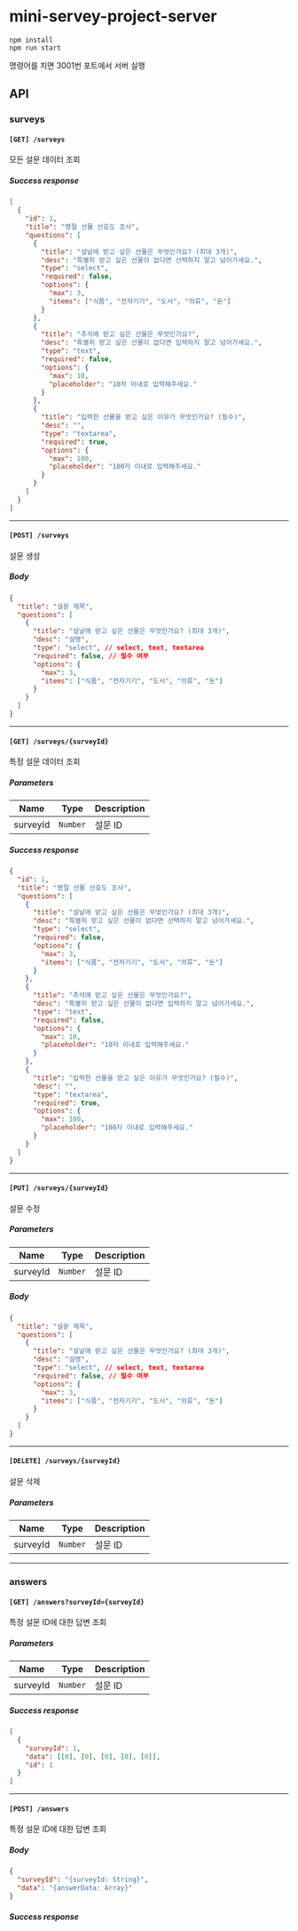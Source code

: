 # mini-servey-project-server

```
npm install
npm run start
```

명령어를 치면 3001번 포트에서 서버 실행

## API

### surveys

#### `[GET] /surveys`

모든 설문 데이터 조회

##### Success response

```json
[
  {
    "id": 1,
    "title": "명절 선물 선호도 조사",
    "questions": [
      {
        "title": "설날에 받고 싶은 선물은 무엇인가요? (최대 3개)",
        "desc": "특별히 받고 싶은 선물이 없다면 선택하지 말고 넘어가세요.",
        "type": "select",
        "required": false,
        "options": {
          "max": 3,
          "items": ["식품", "전자기기", "도서", "의류", "돈"]
        }
      },
      {
        "title": "추석에 받고 싶은 선물은 무엇인가요?",
        "desc": "특별히 받고 싶은 선물이 없다면 입력하지 말고 넘어가세요.",
        "type": "text",
        "required": false,
        "options": {
          "max": 10,
          "placeholder": "10자 이내로 입력해주세요."
        }
      },
      {
        "title": "입력한 선물을 받고 싶은 이유가 무엇인가요? (필수)",
        "desc": "",
        "type": "textarea",
        "required": true,
        "options": {
          "max": 100,
          "placeholder": "100자 이내로 입력해주세요."
        }
      }
    ]
  }
]
```

---

#### `[POST] /surveys`

설문 생성

##### Body

```json
{
  "title": "설문 제목",
  "questions": [
    {
      "title": "설날에 받고 싶은 선물은 무엇인가요? (최대 3개)",
      "desc": "설명",
      "type": "select", // select, text, textarea
      "required": false, // 필수 여부
      "options": {
        "max": 3,
        "items": ["식품", "전자기기", "도서", "의류", "돈"]
      }
    }
  ]
}
```

---

#### `[GET] /surveys/{surveyId}`

특정 설문 데이터 조회

##### Parameters

| Name     | Type     | Description |
| -------- | -------- | ----------- |
| surveyId | `Number` | 설문 ID     |

##### Success response

```json
{
  "id": 1,
  "title": "명절 선물 선호도 조사",
  "questions": [
    {
      "title": "설날에 받고 싶은 선물은 무엇인가요? (최대 3개)",
      "desc": "특별히 받고 싶은 선물이 없다면 선택하지 말고 넘어가세요.",
      "type": "select",
      "required": false,
      "options": {
        "max": 3,
        "items": ["식품", "전자기기", "도서", "의류", "돈"]
      }
    },
    {
      "title": "추석에 받고 싶은 선물은 무엇인가요?",
      "desc": "특별히 받고 싶은 선물이 없다면 입력하지 말고 넘어가세요.",
      "type": "text",
      "required": false,
      "options": {
        "max": 10,
        "placeholder": "10자 이내로 입력해주세요."
      }
    },
    {
      "title": "입력한 선물을 받고 싶은 이유가 무엇인가요? (필수)",
      "desc": "",
      "type": "textarea",
      "required": true,
      "options": {
        "max": 100,
        "placeholder": "100자 이내로 입력해주세요."
      }
    }
  ]
}
```

---

#### `[PUT] /surveys/{surveyId}`

설문 수정

##### Parameters

| Name     | Type     | Description |
| -------- | -------- | ----------- |
| surveyId | `Number` | 설문 ID     |

##### Body

```json
{
  "title": "설문 제목",
  "questions": [
    {
      "title": "설날에 받고 싶은 선물은 무엇인가요? (최대 3개)",
      "desc": "설명",
      "type": "select", // select, text, textarea
      "required": false, // 필수 여부
      "options": {
        "max": 3,
        "items": ["식품", "전자기기", "도서", "의류", "돈"]
      }
    }
  ]
}
```

---

#### `[DELETE] /surveys/{surveyId}`

설문 삭제

##### Parameters

| Name     | Type     | Description |
| -------- | -------- | ----------- |
| surveyId | `Number` | 설문 ID     |

---

### answers

#### `[GET] /answers?surveyId={surveyId}`

특정 설문 ID에 대한 답변 조회

##### Parameters

| Name     | Type     | Description |
| -------- | -------- | ----------- |
| surveyId | `Number` | 설문 ID     |

##### Success response

```json
[
  {
    "surveyId": 1,
    "data": [[0], [0], [0], [0], [0]],
    "id": 1
  }
]
```

---

#### `[POST] /answers`

특정 설문 ID에 대한 답변 조회

##### Body

```json
{
  "surveyId": "{surveyId: String}",
  "data": "{answerData: Array}"
}
```

##### Success response

